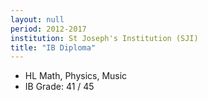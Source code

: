 ```yaml
---
layout: null
period: 2012-2017
institution: St Joseph's Institution (SJI)
title: "IB Diploma"
---
```


- HL Math, Physics, Music
- IB Grade: 41 / 45
